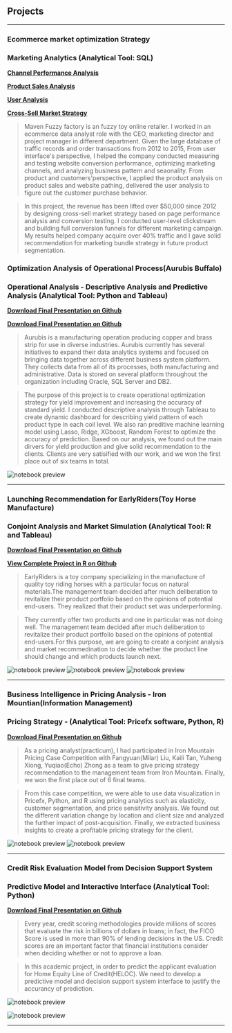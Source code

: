 ## Projects

---

### Ecommerce market optimization Strategy
### Marketing Analytics (Analytical Tool: SQL)

**[Channel Performance Analysis](https://github.com/Jiangcheng-Lin/Jiangcheng-Lin.github.io/blob/master/Maven%20Fuzzy%20Project/Analysis%20of%20Channels%20Performance.sql)**

**[Product Sales Analysis](https://github.com/Jiangcheng-Lin/Jiangcheng-Lin.github.io/blob/master/Maven%20Fuzzy%20Project/Product%20Sales%20Analysis.sql)**

**[User Analysis](https://github.com/Jiangcheng-Lin/Jiangcheng-Lin.github.io/blob/master/Maven%20Fuzzy%20Project/User%20Analysis.sql)**

**[Cross-Sell Market Strategy](https://github.com/Jiangcheng-Lin/Jiangcheng-Lin.github.io/blob/master/Maven%20Fuzzy%20Project/Final%20Project.sql)**

> Maven Fuzzy factory is an fuzzy toy online retailer. I worked in an ecommerce data analyst role with the CEO, marketing director and project manager in different department. Given the large database of traffic records and order transactions from 2012 to 2015, From user interface's perspective, I helped the company conducted measuring and testing website conversion performance, optimizing marketing channels, and analyzing business pattern and seaonality. From product and customers'perspective, I applied the product analysis on product sales and website pathing, delivered the user analysis to figure out the customer purchase behavior.

> In this project, the revenue has been lifted over $50,000 since 2012 by designing cross-sell market strategy based on page performance analysis and conversion testing. I conducted user-level clickstream and building full conversion funnels for different marketing campaign. My results helped company acquire over 40% traffic and I gave solid recommendation for marketing bundle strategy in future product segmentation.



### Optimization Analysis of Operational Process(Aurubis Buffalo)
### Operational Analysis - Descriptive Analysis and Predictive Analysis (Analytical Tool: Python and Tableau)


**[Download Final Presentation on Github](https://github.com/Jiangcheng-Lin/Jiangcheng-Lin.github.io/blob/master/Aurubis%20Project/Aurubis%20Project.pptx.pdf)**


**[Download Final Presentation on Github](https://github.com/Jiangcheng-Lin/Jiangcheng-Lin.github.io/blob/master/Aurubis%20Project/Aurubis%20Project.pptx.pdf)**

> Aurubis is a manufacturing operation producing copper and brass strip for use in diverse industries. Aurubis currently has several initiatives to expand their data analytics systems and focused on bringing data together across different business system platform. They collects data from all of its processes, both manufacturing and administrative. Data is stored on several platform throughout the organization including Oracle, SQL Server and DB2.

> The purpose of this project is to create operational optimization strategy for yield improvement and increasing the accuracy of standard yield. I conducted descriptive analysis through Tableau to create dynamic dashboard for describing yield pattern of each product type in each coil level. We also ran preditive machine learning model using Lasso, Ridge, XGboost, Random Forest to optimize the accuracy of prediction. Based on our analysis, we found out the main dirvers for yield production and give solid recommendation to the clients. Clients are very satisified with our work, and we won the first place out of six teams in total.

![notebook preview](/Aurubis%20Project/Aurubis.png)


---
### Launching Recommendation for EarlyRiders(Toy Horse Manufacture)
### Conjoint Analysis and Market Simulation (Analytical Tool: R and Tableau)

**[Download Final Presentation on Github](https://github.com/Jiangcheng-Lin/Jiangcheng-Lin.github.io/blob/master/Portfolios/Final%20Presentation.pdf)**

**[View Complete Project in R on Github](https://github.com/Jiangcheng-Lin/Jiangcheng-Lin.github.io/blob/master/Portfolios/HW3.html)**

> EarlyRiders is a toy company specializing in the manufacture of quality toy riding horses with a particular focus on natural materials.The management team decided after much deliberation to revitalize their product portfolio based on the opinions of potential end-users. They realized that their product set was underperforming. 

> They currently offer two products and one in particular was not doing well. The management team decided after much deliberation to revitalize their product portfolio based on the opinions of potential end-users.For this purpose, we are going to create a conjoint analysis and market recommedination to decide whether the product line should change and which products launch next.


![notebook preview](/Toy%20Project/1.jpeg)
![notebook preview](/Toy%20Project/2.jpeg)
![notebook preview](/Toy%20Project/3.jpeg)

---
### Business Intelligence in Pricing Analysis - Iron Mountian(Information Management)
### Pricing Strategy  - (Analytical Tool: Pricefx software, Python, R)


**[Download Final Presentation on Github](https://github.com/Jiangcheng-Lin/Jiangcheng-Lin.github.io/blob/master/Pricing%20Project/Iron%20Mountain%20Pricing%20Analytics.pdf)**

> As a pricing analyst(practicum), I had participated in Iron Mountain Pricing Case Competition with Fangyuan(Milar) Liu, Kaili Tan, Yuheng Xiong, Yuqiao(Echo) Zhong as a team to give pricing strategy recommendation to the management team from Iron Mountain. Finally, we won the first place out of 6 final teams.

> From this case competition, we were able to use data visualization in Pricefx, Python, and R using pricing analytics such as elasticity, customer segmentation, and price sensitivity analysis. We found out the different variation change by location and client size and analyzed the further impact of post-acquisition. Finally, we extracted business insights to create a profitable pricing strategy for the client.

![notebook preview](/Pricing%20Project/Variation%20by%20Client%20Size.png)
![notebook preview](/Pricing%20Project/Transportation%20Change.png)

---
### Credit Risk Evaluation Model from Decision Support System
### Predictive Model and Interactive Interface (Analytical Tool: Python)


**[Download Final Presentation on Github](https://github.com/Jiangcheng-Lin/Jiangcheng-Lin.github.io/blob/master/Predictive%20Analysis%20Project/Decision%20Support%20System.pdf)**

> Every year, credit scoring methodologies provide millions of scores that evaluate the risk in billions of dollars in loans; in fact, the FICO Score is used in more than 90% of lending decisions in the US. Credit scores are an important factor that financial institutions consider when deciding whether or not to approve a loan.

> In this academic project, in order to predict the applicant evaluation for Home Equity Line of Credit(HELOC). We need to develop a predictive model and decision support system interface to justify the accurancy of prediction.


![notebook preview](/Predictive%20Analysis%20Project/1.png)

![notebook preview](/Predictive%20Analysis%20Project/2.png)



---

